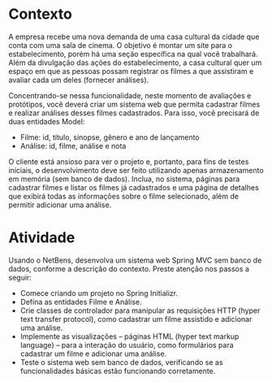 # Contexto

A empresa recebe uma nova demanda de uma casa cultural da cidade que conta com uma sala de cinema. O objetivo é montar
um site para o estabelecimento, porém há uma seção específica na qual você trabalhará. Além da divulgação das ações do
estabelecimento, a casa cultural quer um espaço em que as pessoas possam registrar os filmes a que assistiram e avaliar
cada um deles (fornecer análises).

Concentrando-se nessa funcionalidade, neste momento de avaliações e protótipos, você deverá criar um sistema web que
permita cadastrar filmes e realizar análises desses filmes cadastrados. Para isso, você precisará de duas entidades
Model:

* Filme: id, título, sinopse, gênero e ano de lançamento
* Análise: id, filme, análise e nota

O cliente está ansioso para ver o projeto e, portanto, para fins de testes iniciais, o desenvolvimento deve ser feito
utilizando apenas armazenamento em memória (sem banco de dados). Inclua, no sistema, páginas para cadastrar filmes e
listar os filmes já cadastrados e uma página de detalhes que exibirá todas as informações sobre o filme selecionado,
além de permitir adicionar uma análise.

# Atividade

Usando o NetBens, desenvolva um sistema web Spring MVC sem banco de dados, conforme a descrição do contexto. Preste
atenção nos passos a seguir:

* Comece criando um projeto no Spring Initializr.
* Defina as entidades Filme e Análise.
* Crie classes de controlador para manipular as requisições HTTP (hyper text transfer protocol), como cadastrar um filme assistido e adicionar uma análise.
* Implemente as visualizações – páginas HTML (hyper text markup language) – para a interação do usuário, como formulários para cadastrar um filme e adicionar uma análise.
* Teste o sistema web sem banco de dados, verificando se as funcionalidades básicas estão funcionando corretamente.
